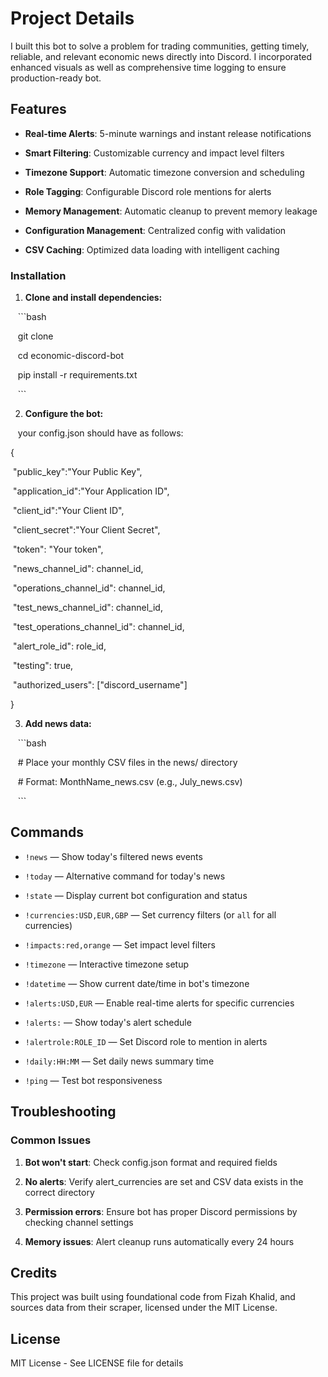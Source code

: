 # Project Details

I built this bot to solve a problem for trading communities, getting timely, reliable, and relevant economic news directly into Discord. I incorporated enhanced visuals as well as comprehensive time logging to ensure production-ready bot. 



## Features

- **Real-time Alerts**: 5-minute warnings and instant release notifications

- **Smart Filtering**: Customizable currency and impact level filters

- **Timezone Support**: Automatic timezone conversion and scheduling

- **Role Tagging**: Configurable Discord role mentions for alerts

- **Memory Management**: Automatic cleanup to prevent memory leakage

- **Configuration Management**: Centralized config with validation

- **CSV Caching**: Optimized data loading with intelligent caching




### Installation

1. **Clone and install dependencies:**

   ```bash

   git clone <repository-url>

   cd economic-discord-bot

   pip install -r requirements.txt

   ```



2. **Configure the bot:**

   your config.json should have as follows:



{

 "public_key":"Your Public Key",

 "application_id":"Your Application ID",

 "client_id":"Your Client ID",

 "client_secret":"Your Client Secret",

 "token": "Your token",

 "news_channel_id": channel_id,

 "operations_channel_id": channel_id,

 "test_news_channel_id": channel_id,

 "test_operations_channel_id": channel_id,

 "alert_role_id": role_id,

 "testing": true,

 "authorized_users": ["discord_username"]

}





3. **Add news data:**

   ```bash

   # Place your monthly CSV files in the news/ directory

   # Format: MonthName_news.csv (e.g., July_news.csv)

   ```







## Commands


- `!news` — Show today's filtered news events

- `!today` — Alternative command for today's news

- `!state` — Display current bot configuration and status

- `!currencies:USD,EUR,GBP` — Set currency filters (or `all` for all currencies)

- `!impacts:red,orange` — Set impact level filters

- `!timezone` — Interactive timezone setup

- `!datetime` — Show current date/time in bot's timezone

- `!alerts:USD,EUR` — Enable real-time alerts for specific currencies

- `!alerts:` — Show today's alert schedule

- `!alertrole:ROLE_ID` — Set Discord role to mention in alerts

- `!daily:HH:MM` — Set daily news summary time

- `!ping` — Test bot responsiveness


## Troubleshooting



### Common Issues

1. **Bot won't start**: Check config.json format and required fields

2. **No alerts**: Verify alert_currencies are set and CSV data exists in the correct directory

3. **Permission errors**: Ensure bot has proper Discord permissions by checking channel settings

4. **Memory issues**: Alert cleanup runs automatically every 24 hours




## Credits

This project was built using foundational code from Fizah Khalid, and sources data from their scraper, licensed under the MIT License. 



## License

MIT License - See LICENSE file for details
